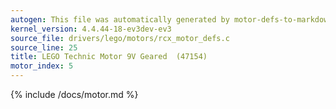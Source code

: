 ```yaml
---
autogen: This file was automatically generated by motor-defs-to-markdown.py
kernel_version: 4.4.44-18-ev3dev-ev3
source_file: drivers/lego/motors/rcx_motor_defs.c
source_line: 25
title: LEGO Technic Motor 9V Geared  (47154)
motor_index: 5
---
```


{% include /docs/motor.md %}

